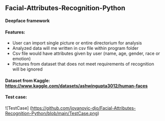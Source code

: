 ## Facial-Attributes-Recognition-Python
#### Deepface framework
#### Features:
* User can import single picture or entire directorium for analysis
* Analyzed data will me written in csv file within program folder
* Csv file would have attributes given by user (name, age, gender, race or emotion)
* Pictures from dataset that does not meet requirements of recognition will be ignored
#### Dataset from Kaggle: https://www.kaggle.com/datasets/ashwingupta3012/human-faces
#### Test case:
![TestCase] (https://github.com/jovanovic-djo/Facial-Attributes-Recognition-Python/blob/main/TestCase.png)
